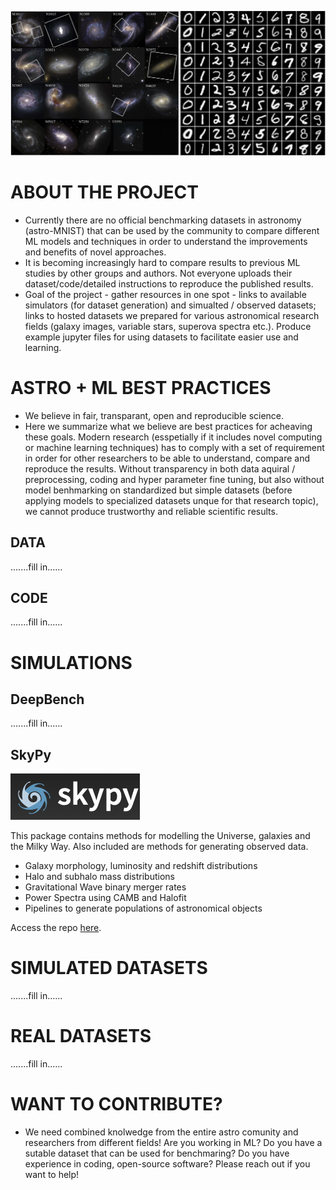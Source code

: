 ![](images/Astro-MNIST.png)

# ABOUT THE PROJECT
* Currently there are no official benchmarking datasets in astronomy (astro-MNIST) that can be used by the community to compare different ML models and techniques in order to understand the improvements and benefits of novel approaches.
* It is becoming increasingly hard to compare results to previous ML studies by other groups and authors. Not everyone uploads their dataset/code/detailed instructions to reproduce the published results. 
* Goal of the project - gather resources in one spot - links to available simulators (for dataset generation) and simualted / observed datasets; links to hosted datasets we prepared for various astronomical research fields (galaxy images, variable stars, superova spectra etc.). Produce example jupyter files for using datasets to facilitate easier use and learning.

# ASTRO + ML BEST PRACTICES
* We believe in fair, transparant, open and reproducible science. 
* Here we summarize what we believe are best practices for acheaving these goals. Modern research (esspetially if it includes novel computing or machine learning techniques) has to comply with a set of requirement in order for other researchers to be able to understand, compare and reproduce the results. Without transparency in both data aquiral / preprocessing, coding and hyper parameter fine tuning, but also without model benhmarking on standardized but simple datasets (before applying models to specialized datasets unque for that research topic), we cannot produce trustworthy and reliable scientific results. 

## DATA
.......fill in......

## CODE
.......fill in......


# SIMULATIONS 

## DeepBench
.......fill in......

## SkyPy
![](images/skypy.png)

This package contains methods for modelling the Universe, galaxies and the Milky Way. Also included are methods for generating observed data.
- Galaxy morphology, luminosity and redshift distributions
- Halo and subhalo mass distributions
- Gravitational Wave binary merger rates
- Power Spectra using CAMB and Halofit
- Pipelines to generate populations of astronomical objects

Access the repo [here](https://github.com/skypyproject/skypy).




# SIMULATED DATASETS
.......fill in......



# REAL DATASETS
.......fill in......



# WANT TO CONTRIBUTE?
* We need combined knolwedge from the entire astro comunity and researchers from different fields! Are you working in ML? Do you have a sutable dataset that can be used for benchmaring? Do you have experience in coding, open-source software? Please reach out if you want to help!




